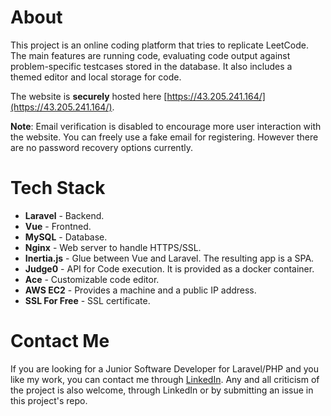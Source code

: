 
# About

This project is an online coding platform that tries to replicate LeetCode. The main features are running code, evaluating code output against problem-specific testcases stored in the database. It also includes a themed editor and local storage for code.

The website is **securely** hosted here [https://43.205.241.164/](https://43.205.241.164/).

**Note**: Email verification is disabled to encourage more user interaction with the website. You can freely use a fake email for registering. However there are no password recovery options currently.

# Tech Stack

- **Laravel** - Backend.
- **Vue** - Frontned.
- **MySQL** - Database.
- **Nginx** - Web server to handle HTTPS/SSL.
- **Inertia.js** - Glue between Vue and Laravel. The resulting app is a SPA.
- **Judge0** - API for Code execution. It is provided as a docker container.
- **Ace** - Customizable code editor.
- **AWS EC2** - Provides a machine and a public IP address.
- **SSL For Free** - SSL certificate.

# Contact Me

If you are looking for a Junior Software Developer for Laravel/PHP and you like my work, you can contact me through [LinkedIn](https://www.linkedin.com/in/riyangonsalves/). Any and all criticism of the project is also welcome, through LinkedIn or by submitting an issue in this project's repo.
